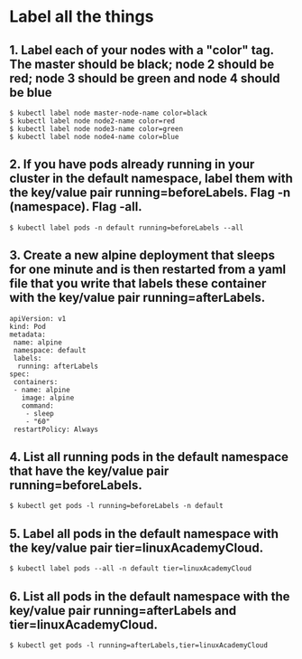 # Label all the things

## 1. Label each of your nodes with a "color" tag. The master should be black; node 2 should be red; node 3 should be green and node 4 should be blue

```
$ kubectl label node master-node-name color=black
$ kubectl label node node2-name color=red
$ kubectl label node node3-name color=green
$ kubectl label node node4-name color=blue
```
## 2. If you have pods already running in your cluster in the default namespace, label them with the key/value pair running=beforeLabels. Flag **-n** (**namespace**). Flag **-all**.
```
$ kubectl label pods -n default running=beforeLabels --all
```

## 3. Create a new alpine deployment that sleeps for one minute and is then restarted from a yaml file that you write that labels these container with the key/value pair running=afterLabels.
```
apiVersion: v1
kind: Pod
metadata:
 name: alpine
 namespace: default
 labels:
  running: afterLabels
spec:
 containers:
 - name: alpine
   image: alpine
   command:
    - sleep
    - "60"
 restartPolicy: Always
```

## 4. List all running pods in the default namespace that have the key/value pair running=beforeLabels.
```
$ kubectl get pods -l running=beforeLabels -n default
```

## 5. Label all pods in the default namespace with the key/value pair tier=linuxAcademyCloud.
```
$ kubectl label pods --all -n default tier=linuxAcademyCloud
```

## 6. List all pods in the default namespace with the key/value pair running=afterLabels and tier=linuxAcademyCloud.
```
$ kubectl get pods -l running=afterLabels,tier=linuxAcademyCloud
```
